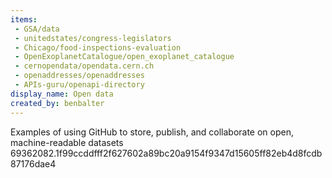 ```yaml
---
items:
 - GSA/data
 - unitedstates/congress-legislators
 - Chicago/food-inspections-evaluation
 - OpenExoplanetCatalogue/open_exoplanet_catalogue
 - cernopendata/opendata.cern.ch
 - openaddresses/openaddresses
 - APIs-guru/openapi-directory
display_name: Open data
created_by: benbalter
---
```

Examples of using GitHub to store, publish, and collaborate on open, machine-readable datasets
69362082.1f99ccddfff2f627602a89bc20a9154f9347d15605ff82eb4d8fcdb87176dae4
